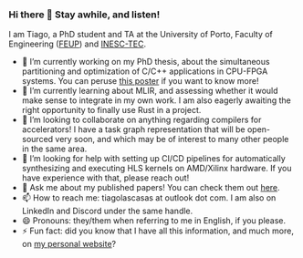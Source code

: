 ### Hi there 👋 Stay awhile, and listen!

I am Tiago, a PhD student and TA at the University of Porto, Faculty of Engineering ([FEUP](https://sigarra.up.pt/feup/en/web_page.Inicial)) and [INESC-TEC](https://www.inesctec.pt/en).

- 🔭 I’m currently working on my PhD thesis, about the simultaneous partitioning and optimization of C/C++ applications in CPU-FPGA systems. You can peruse [this poster](https://tiagolascasas.github.io/tiagolascasas/pdf/PACT_2023_Poster.pdf) if you want to know more!
- 🌱 I’m currently learning about MLIR, and assessing whether it would make sense to integrate in my own work. I am also eagerly awaiting the right opportunity to finally use Rust in a project.
- 👯 I’m looking to collaborate on anything regarding compilers for accelerators! I have a task graph representation that will be open-sourced very soon, and which may be of interest to many other people in the same area.
- 🤔 I’m looking for help with setting up CI/CD pipelines for automatically synthesizing and executing HLS kernels on AMD/Xilinx hardware. If you have experience with that, please reach out!
- 💬 Ask me about my published papers! You can check them out [here](https://scholar.google.com/citations?user=jh9yL_YAAAAJ&hl=en).
- 📫 How to reach me: tiagolascasas at outlook dot com. I am also on LinkedIn and Discord under the same handle.
- 😄 Pronouns: they/them when referring to me in English, if you please.
- ⚡ Fun fact: did you know that I have all this information, and much more, on [my personal website](https://tiagolascasas.github.io/tiagolascasas)?
